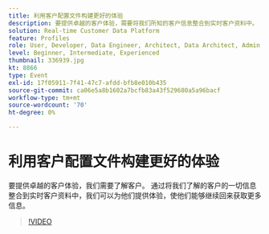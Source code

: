 ```yaml
---
title: 利用客户配置文件构建更好的体验
description: 要提供卓越的客户体验，需要将我们所知的客户信息整合到实时客户资料中。
solution: Real-time Customer Data Platform
feature: Profiles
role: User, Developer, Data Engineer, Architect, Data Architect, Admin, Leader
level: Beginner, Intermediate, Experienced
thumbnail: 336939.jpg
kt: 8866
type: Event
exl-id: 17f05911-7f41-47c7-afdd-bfb8e010b435
source-git-commit: ca06e5a8b1602a7bcfb83a43f529680a5a96bacf
workflow-type: tm+mt
source-wordcount: '70'
ht-degree: 0%

---
```


# 利用客户配置文件构建更好的体验

要提供卓越的客户体验，我们需要了解客户。 通过将我们了解的客户的一切信息整合到实时客户资料中，我们可以为他们提供体验，使他们能够继续回来获取更多信息。

>[!VIDEO](https://video.tv.adobe.com/v/336939/?quality=12&learn=on)
